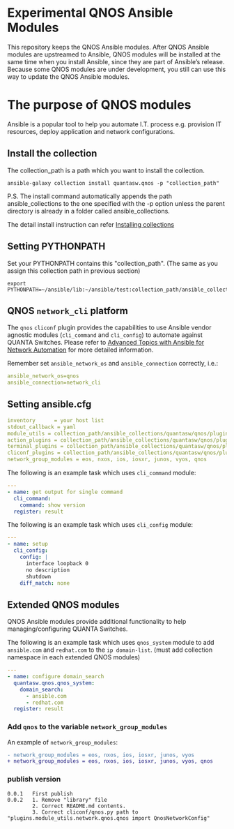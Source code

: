 # Experimental QNOS Ansible Modules
This repository keeps the QNOS Ansible modules.
After QNOS Ansible modules are upstreamed to Ansible, QNOS modules will be installed at the same time when you install Ansible, since they are part of Ansible’s release.
Because some QNOS modules are under development, you still can use this way to update the QNOS Ansible modules.

#	The purpose of QNOS modules
Ansible is a popular tool to help you automate I.T. process e.g. provision IT resources, deploy application and network configurations.

## Install the collection
The collection_path is a path which you want to install the collection.
```
ansible-galaxy collection install quantasw.qnos -p "collection_path"
```
P.S. The install command automatically appends the path ansible_collections to the one specified with the -p option unless the parent directory is already in a folder called ansible_collections.

The detail install instruction can refer [Installing collections](https://docs.ansible.com/ansible/latest/user_guide/collections_using.html#collections)

## Setting PYTHONPATH
Set your PYTHONPATH contains this "collection_path". (The same as you assign this collection path in previous section)
```
export PYTHONPATH=~/ansible/lib:~/ansible/test:collection_path/ansible_collections/quantasw/qnos
```
## QNOS `network_cli` platform
The `qnos` `cliconf` plugin provides the capabilities to use Ansible vendor agnostic modules (`cli_command` and `cli_config`) to automate against QUANTA Switches. Please refer to [Advanced Topics with Ansible for Network Automation](https://docs.ansible.com/ansible/latest/network/user_guide/index.html) for more detailed information.

Remember set `ansible_network_os` and `ansible_connection` correctly, i.e.:

```yaml
ansible_network_os=qnos
ansible_connection=network_cli
```
## Setting ansible.cfg
```yaml
inventory      = your host list
stdout_callback = yaml
module_utils = collection_path/ansible_collections/quantasw/qnos/plugins/module_utils
action_plugins = collection_path/ansible_collections/quantasw/qnos/plugins/module_utils/action
terminal_plugins = collection_path/ansible_collections/quantasw/qnos/plugins/module_utils/terminal
cliconf_plugins = collection_path/ansible_collections/quantasw/qnos/plugins/module_utils/cliconf
network_group_modules = eos, nxos, ios, iosxr, junos, vyos, qnos
```

The following is an example task which uses `cli_command` module:
```yaml
---
- name: get output for single command
  cli_command:
    command: show version
  register: result
```

The following is an example task which uses `cli_config` module:
```yaml
---
- name: setup
  cli_config:
    config: |
      interface loopback 0
      no description
      shutdown
    diff_match: none
```

## Extended QNOS modules
QNOS Ansible modules provide additional functionality to help managing/configuring QUANTA Switches.

The following is an example task which uses `qnos_system` module to add `ansible.com` and `redhat.com` to the `ip domain-list`. (must add collection namespace in each extended QNOS modules)
```yaml
---
- name: configure domain_search
  quantasw.qnos.qnos_system:
    domain_search:
      - ansible.com
      - redhat.com
  register: result
```
### Add `qnos` to the variable `network_group_modules`
An example of `network_group_modules`:
```diff
- network_group_modules = eos, nxos, ios, iosxr, junos, vyos
+ network_group_modules = eos, nxos, ios, iosxr, junos, vyos, qnos
```

### publish version
```
0.0.1   First publish
0.0.2   1. Remove "library" file
        2. Correct README.md contents.
        3. Correct cliconf/qnos.py path to "plugins.module_utils.network.qnos.qnos import QnosNetworkConfig"
``` 
